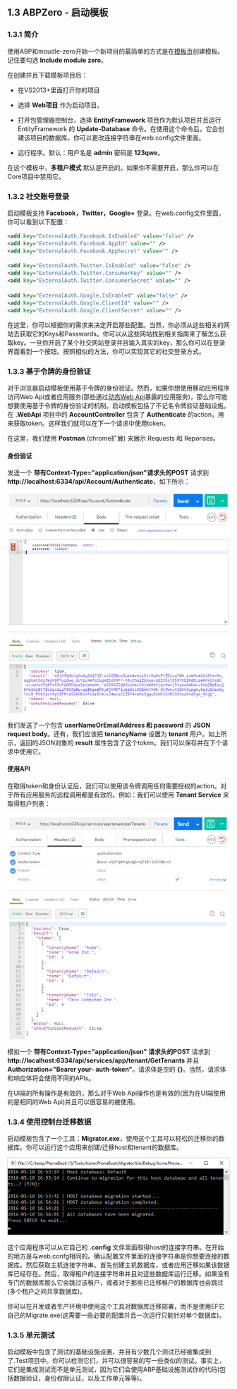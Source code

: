 ## 1.3 ABPZero - 启动模板

### 1.3.1 简介

使用ABP和moudle-zero开始一个新项目的最简单的方式是在[模板页](http://www.aspnetboilerplate.com/Templates)创建模板。记住要勾选 **Include module zero**。

在创建并且下载模板项目后：

+ 在VS2013+里面打开你的项目

+ 选择 **Web项目** 作为启动项目。

+ 打开包管理器控制台，选择 **EntityFramework** 项目作为默认项目并且运行 EntityFramework 的 **Update-Database** 命令。在使用这个命令后，它会创建该项目的数据库。你可以更改连接字符串在web.config文件里面。

+ 运行程序。默认：用户名是 **admin** 密码是 **123qwe**。

在这个模板中，**多租户模式** 默认是开启的。如果你不需要开启，那么你可以在Core项目中禁用它。

### 1.3.2 社交账号登录

启动模板支持 **Facebook，Twitter，Google+** 登录。在web.config文件里面，你可以看到以下配置：

```xml
<add key="ExternalAuth.Facebook.IsEnabled" value="false" />
<add key="ExternalAuth.Facebook.AppId" value="" />
<add key="ExternalAuth.Facebook.AppSecret" value="" />

<add key="ExternalAuth.Twitter.IsEnabled" value="false" />
<add key="ExternalAuth.Twitter.ConsumerKey" value="" />
<add key="ExternalAuth.Twitter.ConsumerSecret" value="" />

<add key="ExternalAuth.Google.IsEnabled" value="false" />
<add key="ExternalAuth.Google.ClientId" value="" />
<add key="ExternalAuth.Google.ClientSecret" value="" />
```

在这里，你可以根据你的需求来决定开启那些配置。当然，你必须从这些相关的网站去获取它的Keys和Passwords。你可以从这些网站找到相关指南来了解怎么获取key。一旦你开启了某个社交网站登录并且输入真实的key，那么你可以在登录界面看到一个按钮。按照相似的方法，你可以实现其它的社交登录方式。

### 1.3.3 基于令牌的身份验证

对于浏览器启动模板使用基于令牌的身份验证。然而，如果你想使用移动应用程序访问Web Api或者应用服务(那些通过[动态Web Api](/Markdown/ABP/5.2ABP分布式服务-动态WebApi层.md)暴露的应用服务)，那么你可能想要使用基于令牌的身份验证的机制。启动模板包括了不记名令牌验证基础设施。 在 **.WebApi** 项目中的 **AccountController** 包含了 **Authenticate** 的action，用来获取token。这样我们就可以在下一个请求中使用token。

在这里，我们使用 **Postman** (chrome扩展) 来展示 Requests 和 Reponses。

#### 身份验证

发送一个 **带有Context-Type="application/json"请求头的POST** 请求到 **http://localhost:6334/api/Account/Authenticate**，如下所示：

![](images/1.2.1.png)

我们发送了一个包含 **userNameOrEmailAddress 和 password** 的 **JSON request body**。还有，我们应该把 **tenancyName** 设置为 **tenant** 用户。如上所示，返回的JSON对象的 **result** 属性包含了这个token。我们可以保存并在下个请求中使用它。

#### 使用API

在取得token和身份认证后，我们可以使用该令牌调用任何需要授权的action。对于所有应用服务的远程调用都是有效的。例如：我们可以使用 **Tenant Service** 来取得租户列表：

![](images/1.2.2.png)

模拟一个 **带有Context-Type="application/json" 请求头的POST** 请求到 **http://localhost:6334/api/services/app/tenant/GetTenants** 并且 **Authorization="Bearer your- auth-token"**。请求体是空的 **{}**。当然，请求体和响应体将会使用不同的APIs。

在UI端的所有操作是有效的，那么对于Web Api操作也是有效的(因为在UI端使用的是相同的Web Api)并且可以很容易的被使用。


### 1.3.4 使用控制台迁移数据

启动模板包含了一个工具：**Migrator.exe**，使用这个工具可以轻松的迁移你的数据库。你可以运行这个应用来创建/迁移host和tenant的数据库。

![](images/1.2.4.png)

这个应用程序可以从它自己的 **.config** 文件里面取得host的连接字符串。在开始的地方是与web.confg相同的。确认配置文件里面的连接字符串是你想要连接的数据库。然后获取主机连接字符串。首先创建主机数据库，或者应用迁移如果该数据库已经存在。然后，取得租户的连接字符串并且对这些数据库运行迁移。如果没有专门的数据库那么它会跳过该租户，或者对于那些已迁移租户的数据库也会跳过(多个租户之间共享数据库)。

你可以在开发或者生产环境中使用这个工具对数据库迁移部署，而不是使用EF它自己的Migrate.exe(这需要一些必要的配置并且一次运行只能针对单个数据库)。

### 1.3.5 单元测试

启动模板中包含了测试的基础设施设置，并且有少数几个测试已经被集成到了.Test项目中。你可以检测它们，并可以很容易的写一些类似的测试。事实上，它们是集成测试而不是单元测试，因为它们会使用ABP基础设施测试你的代码(包括数据验证，身份权限认证，以及工作单元等等)。

